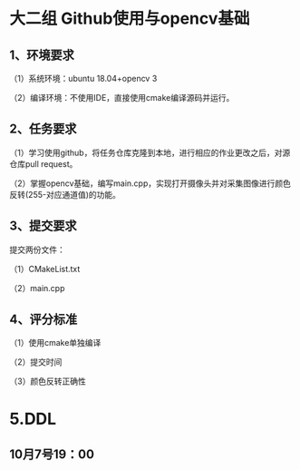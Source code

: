 # 大二组 Github使用与opencv基础

## 1、环境要求

（1）系统环境：ubuntu 18.04+opencv 3

（2）编译环境：不使用IDE，直接使用cmake编译源码并运行。

## 2、任务要求

（1）学习使用github，将任务仓库克隆到本地，进行相应的作业更改之后，对源仓库pull request。

（2）掌握opencv基础，编写main.cpp，实现打开摄像头并对采集图像进行颜色反转(255-对应通道值)的功能。

## 3、提交要求

提交两份文件：

（1）CMakeList.txt

（2）main.cpp

## 4、评分标准

（1）使用cmake单独编译

（2）提交时间

（3）颜色反转正确性

### 
# 5.DDL

## 10月7号19：00
